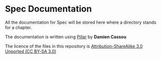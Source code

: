 Spec Documentation
==================

All the documentation for Spec will be stored here
where a directory stands for a chapter.

The documentation is written using [Pillar](http://smalltalkhub.com/#!/~Pier/Pillar) by **Damien Cassou**

The licence of the files in this repository is [Attribution-ShareAlike 3.0 Unported (CC BY-SA 3.0)](http://creativecommons.org/licenses/by-sa/3.0/deed.en_US)